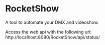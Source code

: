 # RocketShow
A tool to automate your DMX and videoshow.

Access the web api with the following url: http://localhost:8080/RocketShow/api/status/
